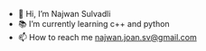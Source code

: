- 👋 Hi, I’m Najwan Sulvadli
- 📚 I’m currently learning c++ and python
- 📫 How to reach me najwan.joan.sv@gmail.com

<!---
najwansv is a ✨ special ✨ repository because its `README.md` (this file) appears on your GitHub profile.
You can click the Preview link to take a look at your changes.
--->

